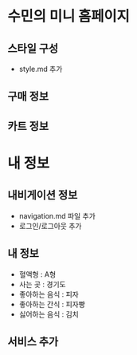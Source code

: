 # 수민의 미니 홈페이지


## 스타일 구성
- style.md 추가
## 구매 정보

## 카트 정보

# 내 정보

## 내비게이션 정보
- navigation.md 파일 추가
- 로그인/로그아웃 추가

## 내 정보
- 혈액형 : A형
- 사는 곳 : 경기도
- 좋아하는 음식 : 피자
- 좋아하는 간식 : 피자빵
- 싫어하는 음식 : 김치

## 서비스 추가